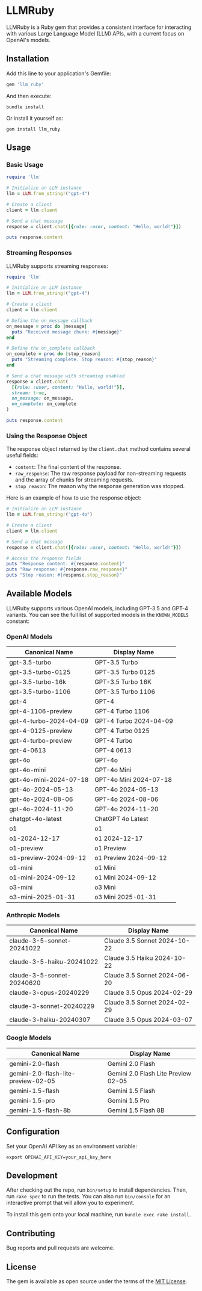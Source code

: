 # LLMRuby

LLMRuby is a Ruby gem that provides a consistent interface for interacting with various Large Language Model (LLM) APIs, with a current focus on OpenAI's models.

## Installation

Add this line to your application's Gemfile:

```ruby
gem 'llm_ruby'
```

And then execute:

```shell
bundle install
```

Or install it yourself as:

```shell
gem install llm_ruby
```

## Usage

### Basic Usage

```ruby
require 'llm'

# Initialize an LLM instance
llm = LLM.from_string!("gpt-4")

# Create a client
client = llm.client

# Send a chat message
response = client.chat([{role: :user, content: "Hello, world!"}])

puts response.content
```

### Streaming Responses

LLMRuby supports streaming responses:

```ruby
require 'llm'

# Initialize an LLM instance
llm = LLM.from_string!("gpt-4")

# Create a client
client = llm.client

# Define the on_message callback
on_message = proc do |message|
  puts "Received message chunk: #{message}"
end

# Define the on_complete callback
on_complete = proc do |stop_reason|
  puts "Streaming complete. Stop reason: #{stop_reason}"
end

# Send a chat message with streaming enabled
response = client.chat(
  [{role: :user, content: "Hello, world!"}],
  stream: true,
  on_message: on_message,
  on_complete: on_complete
)

puts response.content
```

### Using the Response Object

The response object returned by the `client.chat` method contains several useful fields:

- `content`: The final content of the response.
- `raw_response`: The raw response payload for non-streaming requests and the array of chunks for streaming requests.
- `stop_reason`: The reason why the response generation was stopped.

Here is an example of how to use the response object:

```ruby
# Initialize an LLM instance
llm = LLM.from_string!("gpt-4o")

# Create a client
client = llm.client

# Send a chat message
response = client.chat([{role: :user, content: "Hello, world!"}])

# Access the response fields
puts "Response content: #{response.content}"
puts "Raw response: #{response.raw_response}"
puts "Stop reason: #{response.stop_reason}"
```

## Available Models

LLMRuby supports various OpenAI models, including GPT-3.5 and GPT-4 variants. You can see the full list of supported models in the `KNOWN_MODELS` constant:

### OpenAI Models

| Canonical Name             | Display Name                         |
|----------------------------|--------------------------------------|
| gpt-3.5-turbo              | GPT-3.5 Turbo                        |
| gpt-3.5-turbo-0125         | GPT-3.5 Turbo 0125                   |
| gpt-3.5-turbo-16k          | GPT-3.5 Turbo 16K                    |
| gpt-3.5-turbo-1106         | GPT-3.5 Turbo 1106                   |
| gpt-4                      | GPT-4                                |
| gpt-4-1106-preview         | GPT-4 Turbo 1106                     |
| gpt-4-turbo-2024-04-09     | GPT-4 Turbo 2024-04-09               |
| gpt-4-0125-preview         | GPT-4 Turbo 0125                     |
| gpt-4-turbo-preview        | GPT-4 Turbo                          |
| gpt-4-0613                 | GPT-4 0613                           |
| gpt-4o                     | GPT-4o                               |
| gpt-4o-mini                | GPT-4o Mini                          |
| gpt-4o-mini-2024-07-18     | GPT-4o Mini 2024-07-18               |
| gpt-4o-2024-05-13          | GPT-4o 2024-05-13                    |
| gpt-4o-2024-08-06          | GPT-4o 2024-08-06                    |
| gpt-4o-2024-11-20          | GPT-4o 2024-11-20                    |
| chatgpt-4o-latest          | ChatGPT 4o Latest                    |
| o1                         | o1                                   |
| o1-2024-12-17              | o1 2024-12-17                        |
| o1-preview                 | o1 Preview                           |
| o1-preview-2024-09-12      | o1 Preview 2024-09-12                |
| o1-mini                    | o1 Mini                              |
| o1-mini-2024-09-12         | o1 Mini 2024-09-12                   |
| o3-mini                    | o3 Mini                              |
| o3-mini-2025-01-31         | o3 Mini 2025-01-31                   |

### Anthropic Models

| Canonical Name             | Display Name                         |
|----------------------------|--------------------------------------|
| claude-3-5-sonnet-20241022 | Claude 3.5 Sonnet 2024-10-22         |
| claude-3-5-haiku-20241022  | Claude 3.5 Haiku 2024-10-22          |
| claude-3-5-sonnet-20240620 | Claude 3.5 Sonnet 2024-06-20         |
| claude-3-opus-20240229     | Claude 3.5 Opus 2024-02-29           |
| claude-3-sonnet-20240229   | Claude 3.5 Sonnet 2024-02-29         |
| claude-3-haiku-20240307    | Claude 3.5 Opus 2024-03-07           |

### Google Models

| Canonical Name                       | Display Name                             |
|--------------------------------------|------------------------------------------|
| gemini-2.0-flash                     | Gemini 2.0 Flash                         |
| gemini-2.0-flash-lite-preview-02-05  | Gemini 2.0 Flash Lite Preview 02-05      |
| gemini-1.5-flash                     | Gemini 1.5 Flash                         |
| gemini-1.5-pro                       | Gemini 1.5 Pro                           |
| gemini-1.5-flash-8b                  | Gemini 1.5 Flash 8B                      |

## Configuration

Set your OpenAI API key as an environment variable:

```shell
export OPENAI_API_KEY=your_api_key_here
```

## Development

After checking out the repo, run `bin/setup` to install dependencies. Then, run `rake spec` to run the tests. You can also run `bin/console` for an interactive prompt that will allow you to experiment.

To install this gem onto your local machine, run `bundle exec rake install`.

## Contributing

Bug reports and pull requests are welcome.

## License

The gem is available as open source under the terms of the [MIT License](https://opensource.org/licenses/MIT).
